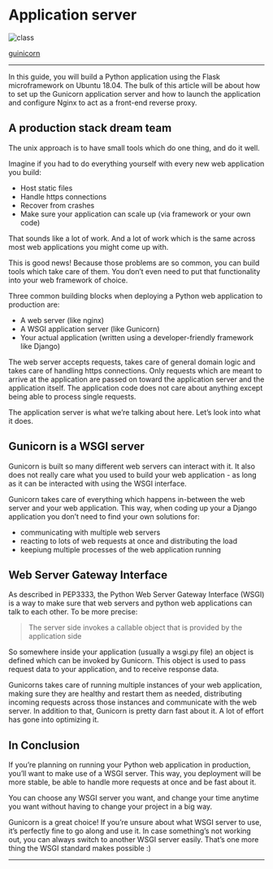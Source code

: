 # Application server

![class](https://process.filestackapi.com/cache=expiry:max/resize=width:1050/rJf1U9MTraWZDCJWjQoE)

[guinicorn](https://gunicorn.org/)

---

In this guide, you will build a Python application using the Flask microframework on Ubuntu 18.04. The bulk of this article will be about how to set up the  Gunicorn application server and how to launch the application and configure Nginx to act as a front-end reverse proxy.


## A production stack dream team

The unix approach is to have small tools which do one thing, and do it well.

Imagine if you had to do everything yourself with every new web application you build:

-   Host static files
-   Handle https connections
-   Recover from crashes
-   Make sure your application can scale up (via framework or your own code)

That sounds like a lot of work. And a lot of work which is the same across most web applications you might come up with.

This is good news! Because those problems are so common, you can build tools which take care of them. You don’t even need to put that functionality into your web framework of choice.

Three common building blocks when deploying a Python web application to production are:

-   A web server (like nginx)
-   A WSGI application server (like Gunicorn)
-   Your actual application (written using a developer-friendly framework like Django)

The web server accepts requests, takes care of general domain logic and takes care of handling https connections. Only requests which are meant to arrive at the application are passed on toward the application server and the application itself. The application code does not care about anything except being able to process single requests.

The application server is what we’re talking about here. Let’s look into what it does.


## Gunicorn is a WSGI server

Gunicorn is built so many different web servers can interact with it. It also does not really care what you used to build your web application - as long as it can be interacted with using the WSGI interface.

Gunicorn takes care of everything which happens in-between the web server and your web application. This way, when coding up your a Django application you don’t need to find your own solutions for:

-   communicating with multiple web servers
-   reacting to lots of web requests at once and distributing the load
-   keepiung multiple processes of the web application running

## Web Server Gateway Interface

As described in  PEP3333, the Python Web Server Gateway Interface (WSGI) is a way to make sure that web servers and python web applications can talk to each other. To be more precise:

> The server side invokes a callable object that is provided by the application side

So somewhere inside your application (usually a wsgi.py file) an object is defined which can be invoked by Gunicorn. This object is used to pass request data to your application, and to receive response data.

Gunicorns takes care of running multiple instances of your web application, making sure they are healthy and restart them as needed, distributing incoming requests across those instances and communicate with the web server. In addition to that, Gunicorn is pretty darn fast about it. A lot of effort has gone into optimizing it.

## In Conclusion

If you’re planning on running your Python web application in production, you’ll want to make use of a WSGI server. This way, you deployment will be more stable, be able to handle more requests at once and be fast about it.

You can choose any WSGI server you want, and change your time anytime you want without having to change your project in a big way.

Gunicorn is a great choice! If you’re unsure about what WSGI server to use, it’s perfectly fine to go along and use it. In case something’s not working out, you can always switch to another WSGI server easily. That’s one more thing the WSGI standard makes possible :)

---
